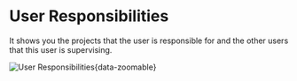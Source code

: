# User Responsibilities

It shows you the projects that the user is responsible for and the other users that this user is supervising.

![User Responsibilities](/adminstration/responsibilities/responsibilities.png){data-zoomable}


